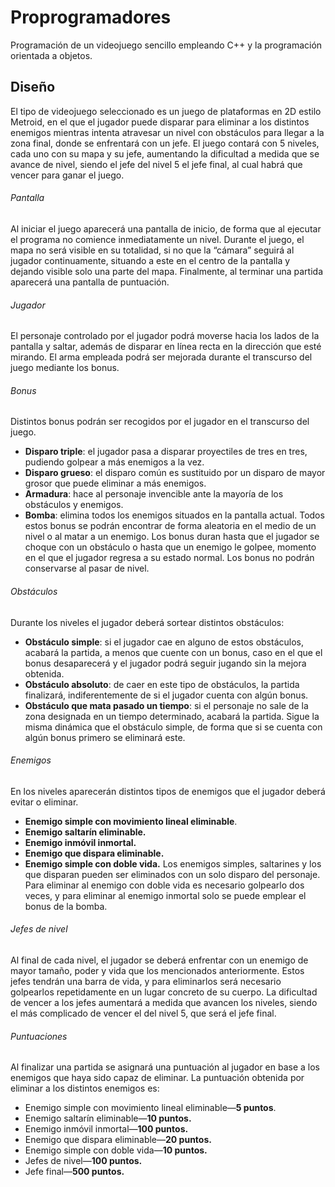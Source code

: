 # Proprogramadores
Programación de un videojuego sencillo empleando C++ y la programación orientada a objetos.

## Diseño
El tipo de videojuego seleccionado es un juego de plataformas en 2D estilo Metroid, en el que el jugador puede disparar para eliminar a los distintos enemigos mientras intenta atravesar un nivel con obstáculos para llegar a la zona final, donde se enfrentará con un jefe. El juego contará con 5 niveles, cada uno con su mapa y su jefe, aumentando la dificultad a medida que se avance de nivel, siendo el jefe del nivel 5 el jefe final, al cual habrá que vencer para ganar el juego.
###### Pantalla
Al iniciar el juego aparecerá una pantalla de inicio, de forma que al ejecutar el programa no comience inmediatamente un nivel. Durante el juego, el mapa no será visible en su totalidad, si no que la “cámara” seguirá al jugador continuamente, situando a este en el centro de la pantalla y dejando visible solo una parte del mapa. Finalmente, al terminar una partida aparecerá una pantalla de puntuación.
###### Jugador
El personaje controlado por el jugador podrá moverse hacia los lados de la pantalla y saltar, además de disparar en línea recta en la dirección que esté mirando. El arma empleada podrá ser mejorada durante el transcurso del juego mediante los bonus.
###### Bonus
Distintos bonus podrán ser recogidos por el jugador en el transcurso del juego. 
-	**Disparo triple**: el jugador pasa a disparar proyectiles de tres en tres, pudiendo golpear a más enemigos a la vez.
-	**Disparo grueso**: el disparo común es sustituido por un disparo de mayor grosor que puede eliminar a más enemigos.
-	**Armadura**: hace al personaje invencible ante la mayoría de los obstáculos y enemigos.
-	**Bomba**: elimina todos los enemigos situados en la pantalla actual.
Todos estos bonus se podrán encontrar de forma aleatoria en el medio de un nivel o al matar a un enemigo. Los bonus duran hasta que el jugador se choque con un obstáculo o hasta que un enemigo le golpee, momento en el que el jugador regresa a su estado normal. Los bonus no podrán conservarse al pasar de nivel.
###### Obstáculos
Durante los niveles el jugador deberá sortear distintos obstáculos:
- **Obstáculo simple**: si el jugador cae en alguno de estos obstáculos, acabará la partida, a menos que cuente con un bonus, caso en el que el bonus desaparecerá y el jugador podrá seguir jugando sin la mejora obtenida.
- **Obstáculo absoluto**: de caer en este tipo de obstáculos, la partida finalizará, indiferentemente de si el jugador cuenta con algún bonus.
- **Obstáculo que mata pasado un tiempo**: si el personaje no sale de la zona designada en un tiempo determinado, acabará la partida. Sigue la misma dinámica que el obstáculo simple, de forma que si se cuenta con algún bonus primero se eliminará este.
###### Enemigos
En los niveles aparecerán distintos tipos de enemigos que el jugador deberá evitar o eliminar.
- **Enemigo simple con movimiento lineal eliminable**.
- **Enemigo saltarín eliminable.**
- **Enemigo inmóvil inmortal.**
- **Enemigo que dispara eliminable.**
- **Enemigo simple con doble vida.**
Los enemigos simples, saltarines y los que disparan pueden ser eliminados con un solo disparo del personaje. Para eliminar al enemigo con doble vida es necesario golpearlo dos veces, y para eliminar al enemigo inmortal solo se puede emplear el bonus de la bomba.
###### Jefes de nivel
Al final de cada nivel, el jugador se deberá enfrentar con un enemigo de mayor tamaño, poder y vida que los mencionados anteriormente. Estos jefes tendrán una barra de vida, y para eliminarlos será necesario golpearlos repetidamente en un lugar concreto de su cuerpo. La dificultad de vencer a los jefes aumentará a medida que avancen los niveles, siendo el más complicado de vencer el del nivel 5, que será el jefe final.
###### Puntuaciones
Al finalizar una partida se asignará una puntuación al jugador en base a los enemigos que haya sido capaz de eliminar. La puntuación obtenida por eliminar a los distintos enemigos es:
- Enemigo simple con movimiento lineal eliminable—**5 puntos**.
- Enemigo saltarín eliminable—**10 puntos.**
- Enemigo inmóvil inmortal—**100 puntos.**
- Enemigo que dispara eliminable—**20 puntos.**
- Enemigo simple con doble vida—**10 puntos.**
- Jefes de nivel—**100 puntos.**
- Jefe final—**500 puntos.**
